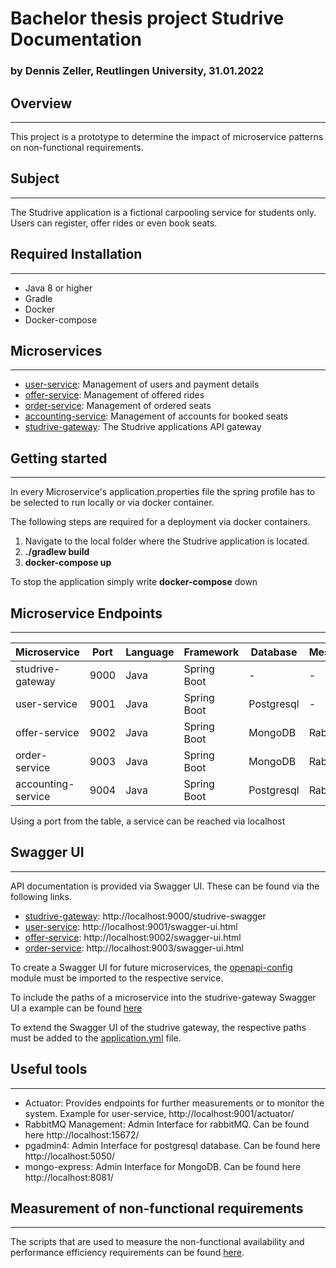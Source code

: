 # Bachelor thesis project Studrive Documentation
### by Dennis Zeller, Reutlingen University, 31.01.2022
## Overview

---
This project is a prototype to determine the impact of microservice patterns on non-functional requirements.

## Subject

---
The Studrive application is a fictional carpooling service for students only. Users can register, offer rides or even book seats.

## Required Installation

---
- Java 8 or higher
- Gradle
- Docker
- Docker-compose

## Microservices

---
- [user-service](https://github.com/dnszlr/studrive/tree/master/user-service): Management of users and payment details
- [offer-service](https://github.com/dnszlr/studrive/tree/master/offer-service): Management of offered rides
- [order-service](https://github.com/dnszlr/studrive/tree/master/order-service): Management of ordered seats
- [accounting-service](https://github.com/dnszlr/studrive/tree/master/accounting-service): Management of accounts for booked seats
- [studrive-gateway](https://github.com/dnszlr/studrive/tree/master/studrive-gateway): The Studrive applications API gateway
## Getting started

---
In every Microservice's application.properties file the spring profile has to be selected to run locally or via docker container.

The following steps are required for a deployment via docker containers.

1. Navigate to the local folder where the Studrive application is located.
2. **./gradlew build**
3. **docker-compose up**

To stop the application simply write **docker-compose** down

## Microservice Endpoints

---
| Microservice       | Port | Language | Framework    | Database   | Messaging    |
|--------------------|------|----------|--------------|------------|--------------|
| studrive-gateway   | 9000 | Java     | Spring Boot  | -          | -            |
| user-service       | 9001 | Java     | Spring Boot | Postgresql | -            |
| offer-service      | 9002 | Java     | Spring Boot | MongoDB    | RabbitMQ     |
| order-service      | 9003 | Java     | Spring Boot | MongoDB    | RabbitMQ |
| accounting-service | 9004 | Java     | Spring Boot | Postgresql | RabbitMQ |

Using a port from the table, a service can be reached via localhost

## Swagger UI

---
API documentation is provided via Swagger UI. These can be found via the following links.
- [studrive-gateway](https://github.com/dnszlr/studrive/tree/master/studrive-gateway): http://localhost:9000/studrive-swagger
- [user-service](https://github.com/dnszlr/studrive/tree/master/user-service): http://localhost:9001/swagger-ui.html
- [offer-service](https://github.com/dnszlr/studrive/tree/master/offer-service): http://localhost:9002/swagger-ui.html
- [order-service](https://github.com/dnszlr/studrive/tree/master/order-service): http://localhost:9003/swagger-ui.html

To create a Swagger UI for future microservices, the [openapi-config](https://github.com/dnszlr/studrive/tree/master/openapi-config) module must be imported to the respective service.

To include the paths of a microservice into the studrive-gateway Swagger UI a example can be found [here](https://github.com/dnszlr/studrive/blob/master/offer-service/src/main/java/com/zeller/studrive/offerservice/OfferServiceApplication.java)

To extend the Swagger UI of the studrive gateway, the respective paths must be added to the [application.yml](https://github.com/dnszlr/studrive/blob/master/studrive-gateway/src/main/resources/application.yml) file.

## Useful tools

---
- Actuator: Provides endpoints for further measurements or to monitor the system. Example for user-service, http://localhost:9001/actuator/
- RabbitMQ Management: Admin Interface for rabbitMQ. Can be found here http://localhost:15672/
- pgadmin4: Admin Interface for postgresql database. Can be found here http://localhost:5050/
- mongo-express: Admin Interface for MongoDB. Can be found here http://localhost:8081/

## Measurement of non-functional requirements

---
The scripts that are used to measure the non-functional availability and performance efficiency requirements can be found [here](https://github.com/dnszlr/studrive/tree/master/clientside-shellscript).

